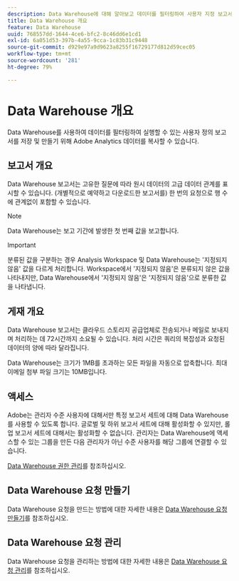 ```yaml
---
description: Data Warehouse에 대해 알아보고 데이터를 필터링하여 사용자 지정 보고서를 만들고 실행할 수 있는 방법에 대해 알아봅니다.
title: Data Warehouse 개요
feature: Data Warehouse
uuid: 768557dd-1644-4ce6-bfc2-8c46dd6e1cd1
exl-id: 6a051d53-397b-4a55-9cca-1c83b31c9448
source-git-commit: d929e97a9d9623a8255f16729177d812d59cec05
workflow-type: tm+mt
source-wordcount: '281'
ht-degree: 79%

---
```


# Data Warehouse 개요

Data Warehouse를 사용하여 데이터를 필터링하여 실행할 수 있는 사용자 정의 보고서를 저장 및 만들기 위해 Adobe Analytics 데이터를 복사할 수 있습니다.

## 보고서 개요

Data Warehouse 보고서는 고유한 질문에 따라 원시 데이터의 고급 데이터 관계를 표시할 수 있습니다. (개별적으로 예약하고 다운로드한 보고서를) 한 번의 요청으로 행 수에 관계없이 포함할 수 있습니다.

>[!NOTE]
>
>Data Warehouse는 보고 기간에 발생한 첫 번째 값을 보고합니다.

>[!IMPORTANT]
>
>분류된 값을 구분하는 경우 Analysis Workspace 및 Data Warehouse는 &#39;지정되지 않음&#39; 값을 다르게 처리합니다. Workspace에서 &#39;지정되지 않음&#39;은 분류되지 않은 값을 나타내지만, Data Warehouse에서 &#39;지정되지 않음&#39;은 &#39;지정되지 않음&#39;으로 분류한 값을 나타냅니다.

## 게재 개요

Data Warehouse 보고서는 클라우드 스토리지 공급업체로 전송되거나 메일로 보내지며 처리하는 데 72시간까지 소요될 수 있습니다. 처리 시간은 쿼리의 복잡성과 요청된 데이터의 양에 따라 달라집니다.

Data Warehouse는 크기가 1MB를 초과하는 모든 파일을 자동으로 압축합니다. 최대 이메일 첨부 파일 크기는 10MB입니다.

## 액세스

Adobe는 관리자 수준 사용자에 대해서만 특정 보고서 세트에 대해 Data Warehouse를 사용할 수 있도록 합니다. 글로벌 및 하위 보고서 세트에 대해 활성화할 수 있지만, 롤업 보고서 세트에 대해서는 활성화할 수 없습니다. 관리자는 Data Warehouse에 액세스할 수 있는 그룹을 만든 다음 관리자가 아닌 수준 사용자를 해당 그룹에 연결할 수 있습니다.

[Data Warehouse 권한 관리](/help/export/data-warehouse/t-dw-group.md)를 참조하십시오.

## Data Warehouse 요청 만들기

Data Warehouse 요청을 만드는 방법에 대한 자세한 내용은 [Data Warehouse 요청 만들기](/help/export/data-warehouse/create-request/t-dw-create-request.md)를 참조하십시오.

## Data Warehouse 요청 관리

Data Warehouse 요청을 관리하는 방법에 대한 자세한 내용은 [Data Warehouse 요청 관리](/help/export/data-warehouse/data-warehouse-requests-manage.md)를 참조하십시오.

